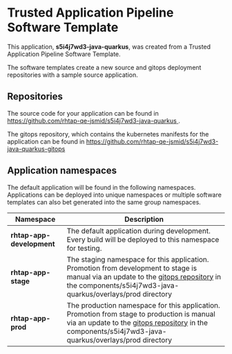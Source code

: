 # Trusted Application Pipeline Software Template

This application, **s5i4j7wd3-java-quarkus**, was created from a Trusted Application Pipeline Software Template.

The software templates create a new source and gitops deployment repositories with a sample source application. 

## Repositories

The source code for your application can be found in [https://github.com/rhtap-qe-jsmid/s5i4j7wd3-java-quarkus ](https://github.com/rhtap-qe-jsmid/s5i4j7wd3-java-quarkus ).
 
The gitops repository, which contains the kubernetes manifests for the application can be found in 
[https://github.com/rhtap-qe-jsmid/s5i4j7wd3-java-quarkus-gitops ](https://github.com/rhtap-qe-jsmid/s5i4j7wd3-java-quarkus-gitops ) 

## Application namespaces 

The default application will be found in the following namespaces. Applications can be deployed into unique namespaces or multiple software templates can also bet generated into the same group namespaces.  

|  Namespace   |  Description   |  
| -------- | -------- |   
| **rhtap-app-development** | The default application during development. Every build will be deployed to this namespace for testing. | 
| **rhtap-app-stage** | The staging namespace for this application. Promotion from development to stage is manual via an update to the [gitops repository](https://github.com/rhtap-qe-jsmid/s5i4j7wd3-java-quarkus-gitops ) in the components/s5i4j7wd3-java-quarkus/overlays/prod directory |  
| **rhtap-app-prod** | The production namespace for this application. Promotion from stage to production is manual via an update to the [gitops repository](https://github.com/rhtap-qe-jsmid/s5i4j7wd3-java-quarkus-gitops ) in the components/s5i4j7wd3-java-quarkus/overlays/prod directory | 
